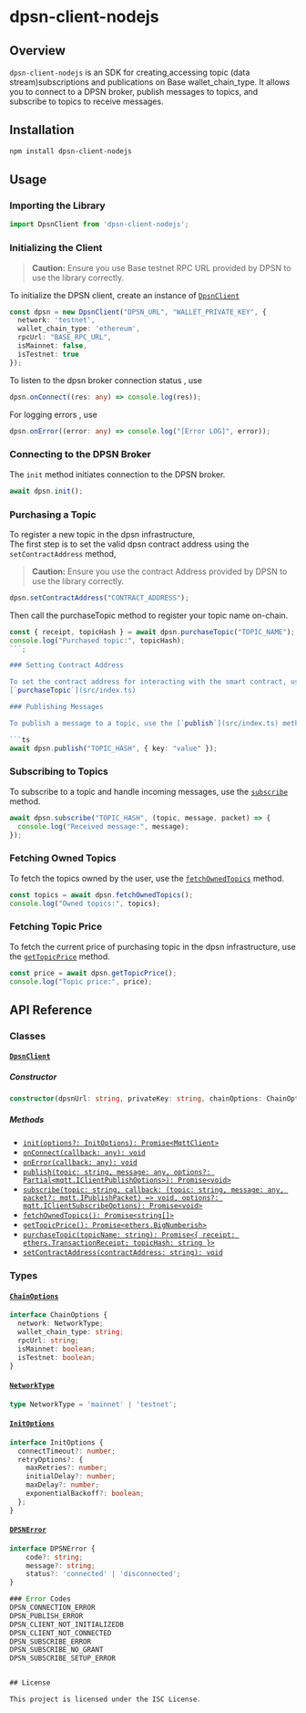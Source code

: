 # dpsn-client-nodejs

## Overview

`dpsn-client-nodejs` is an SDK for creating,accessing topic (data stream)subscriptions and publications on Base wallet_chain_type. It allows you to connect to a DPSN broker, publish messages to topics, and subscribe to topics to receive messages.

## Installation

```sh
npm install dpsn-client-nodejs
```

## Usage

### Importing the Library

```ts
import DpsnClient from 'dpsn-client-nodejs';
```

### Initializing the Client

> **Caution:** Ensure you use  Base testnet RPC URL provided by DPSN to use the library correctly.


To initialize the DPSN client, create an instance of [`DpsnClient`](src/index.ts) 

```ts
const dpsn = new DpsnClient("DPSN_URL", "WALLET_PRIVATE_KEY", {
  network: 'testnet',
  wallet_chain_type: 'ethereum',
  rpcUrl: "BASE_RPC_URL",
  isMainnet: false,
  isTestnet: true
});


```
To listen to the dpsn broker connection status , use 
```ts
dpsn.onConnect((res: any) => console.log(res));
```
For logging errors , use 

```ts
dpsn.onError((error: any) => console.log("[Error LOG]", error));
```

### Connecting to the DPSN Broker

The `init` method initiates connection  to the DPSN broker.

```ts
await dpsn.init();
```
### Purchasing a Topic

To register a new topic in the dpsn infrastructure,  
The first step is to set the valid dpsn contract address using the `setContractAddress` method,
> **Caution:** Ensure you use the contract Address provided by DPSN to use the library  correctly.


```ts
dpsn.setContractAddress("CONTRACT_ADDRESS");
```
Then  call the purchaseTopic method to register your topic name on-chain.
```ts
const { receipt, topicHash } = await dpsn.purchaseTopic("TOPIC_NAME");
console.log("Purchased topic:", topicHash);
```;

### Setting Contract Address

To set the contract address for interacting with the smart contract, use the [`setContractAddress`](src/index.ts) method.
[`purchaseTopic`](src/index.ts)

### Publishing Messages

To publish a message to a topic, use the [`publish`](src/index.ts) method.

```ts
await dpsn.publish("TOPIC_HASH", { key: "value" });
```

### Subscribing to Topics

To subscribe to a topic and handle incoming messages, use the [`subscribe`](src/index.ts) method.

```ts
await dpsn.subscribe("TOPIC_HASH", (topic, message, packet) => {
  console.log("Received message:", message);
});
```

### Fetching Owned Topics

To fetch the topics owned by the user, use the [`fetchOwnedTopics`](src/index.ts) method.

```ts
const topics = await dpsn.fetchOwnedTopics();
console.log("Owned topics:", topics);
```

### Fetching Topic Price

To fetch the current price of purchasing topic in the dpsn infrastructure, use the [`getTopicPrice`](src/index.ts) method.

```ts
const price = await dpsn.getTopicPrice();
console.log("Topic price:", price);
```



## API Reference

### Classes

#### [`DpsnClient`](src/index.ts)

##### Constructor

```ts
constructor(dpsnUrl: string, privateKey: string, chainOptions: ChainOptions)
```

##### Methods

- [`init(options?: InitOptions): Promise<MqttClient>`](src/index.ts)
- [`onConnect(callback: any): void`](src/index.ts)
- [`onError(callback: any): void`](src/index.ts)
- [`publish(topic: string, message: any, options?: Partial<mqtt.IClientPublishOptions>): Promise<void>`](src/index.ts)
- [`subscribe(topic: string, callback: (topic: string, message: any, packet?: mqtt.IPublishPacket) => void, options?: mqtt.IClientSubscribeOptions): Promise<void>`](src/index.ts)
- [`fetchOwnedTopics(): Promise<string[]>`](src/index.ts)
- [`getTopicPrice(): Promise<ethers.BigNumberish>`](src/index.ts)
- [`purchaseTopic(topicName: string): Promise<{ receipt: ethers.TransactionReceipt; topicHash: string }>`](src/index.ts)
- [`setContractAddress(contractAddress: string): void`](src/index.ts)

### Types

#### [`ChainOptions`](src/index.ts)

```ts
interface ChainOptions {
  network: NetworkType;
  wallet_chain_type: string;
  rpcUrl: string;
  isMainnet: boolean;
  isTestnet: boolean;
}
```

#### [`NetworkType`](src/index.ts)

```ts
type NetworkType = 'mainnet' | 'testnet';
```

#### [`InitOptions`](src/index.ts)

```ts
interface InitOptions {
  connectTimeout?: number;
  retryOptions?: {
    maxRetries?: number;
    initialDelay?: number;
    maxDelay?: number;
    exponentialBackoff?: boolean;
  };
}
```

#### [`DPSNError`](src/index.ts)

```ts
interface DPSNError {
    code?: string;
    message?: string;
    status?: 'connected' | 'disconnected';
}

### Error Codes
DPSN_CONNECTION_ERROR
DPSN_PUBLISH_ERROR
DPSN_CLIENT_NOT_INITIALIZEDB
DPSN_CLIENT_NOT_CONNECTED
DPSN_SUBSCRIBE_ERROR
DPSN_SUBSCRIBE_NO_GRANT
DPSN_SUBSCRIBE_SETUP_ERROR


## License

This project is licensed under the ISC License.